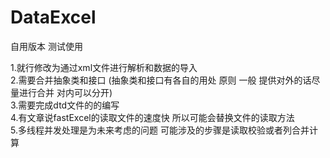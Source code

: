 # DataExcel
自用版本
测试使用

1.就行修改为通过xml文件进行解析和数据的导入<br/>
2.需要合并抽象类和接口 (抽象类和接口有各自的用处  原则  一般 提供对外的话尽量进行合并   对内可以分开)<br/>
3.需要完成dtd文件的的编写<br/>
4.有文章说fastExcel的读取文件的速度快  所以可能会替换文件的读取方法<br/>
5.多线程并发处理是为未来考虑的问题 可能涉及的步骤是读取校验或者列合并计算<br/>
